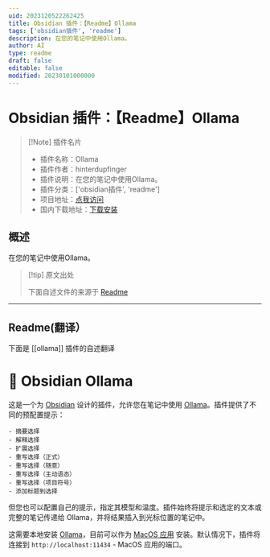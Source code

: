 ```yaml
---
uid: 2023120522262425
title: Obsidian 插件：【Readme】Ollama
tags: ['obsidian插件', 'readme']
description: 在您的笔记中使用Ollama。
author: AI
type: readme
draft: false
editable: false
modified: 20230101000000
---
```


# Obsidian 插件：【Readme】Ollama

> [!Note] 插件名片
> - 插件名称：Ollama
> - 插件作者：hinterdupfinger
> - 插件说明：在您的笔记中使用Ollama。
> - 插件分类：['obsidian插件', 'readme']
> - 项目地址：[点我访问](https://github.com/hinterdupfinger/obsidian-ollama)
> - 国内下载地址：[下载安装](https://pkmer.cn/products/plugin/pluginMarket/?ollama)

## 概述

在您的笔记中使用Ollama。



> [!tip] 原文出处
> 
>下面自述文件的来源于 [Readme](https://ghproxy.net/https://raw.githubusercontent.com/hinterdupfinger/obsidian-ollama/main/README.md)
> 

---

## Readme(翻译）

下面是 [[ollama]] 插件的自述翻译


# 🦙 Obsidian Ollama

这是一个为 [Obsidian](https://obsidian.md) 设计的插件，允许您在笔记中使用 [Ollama](https://ollama.ai)。插件提供了不同的预配置提示：

    - 摘要选择
    - 解释选择
    - 扩展选择
    - 重写选择（正式）
    - 重写选择（随意）
    - 重写选择（主动语态）
    - 重写选择（项目符号）
    - 添加标题到选择

但您也可以配置自己的提示，指定其模型和温度。插件始终将提示和选定的文本或完整的笔记传递给 Ollama，并将结果插入到光标位置的笔记中。

这需要本地安装 [Ollama](https://ollama.ai)，目前可以作为 [MacOS 应用](https://github.com/jmorganca/ollama#download) 安装。默认情况下，插件将连接到 `http://localhost:11434` - MacOS 应用的端口。



